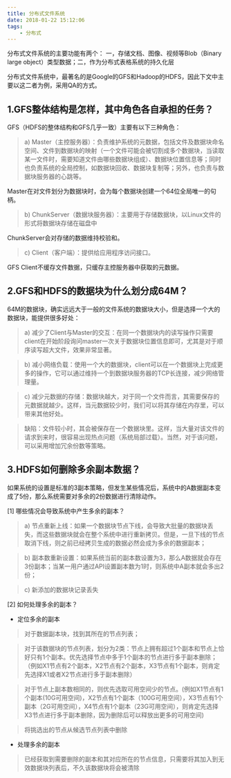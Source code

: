 ```yaml
---
title: 分布式文件系统
date: 2018-01-22 15:12:06
tags:
	- 分布式
---
```

分布式文件系统的主要功能有两个：
一，存储文档、图像、视频等Blob（Binary large object）类型数据；二，作为分布式表格系统的持久化层

分布式文件系统中，最著名的是Google的GFS和Hadoop的HDFS，因此下文中主要以这二者为例，采用QA的方式。<!--more-->

## 1.GFS整体结构是怎样，其中角色各自承担的任务？
GFS（HDFS的整体结构和GFS几乎一致）主要有以下三种角色：
>a) Master（主控服务器）：负责维护系统的元数据，包括文件及数据块命名空间、文件到数据块的映射（一个文件可能会被切割成多个数据块，当读取某一文件时，需要知道文件由哪些数据块组成）、数据块位置信息等；同时也负责系统的全局控制，如数据块回收、数据块复制等；另外，也负责与数据块服务器的心跳等。

Master在对文件划分为数据块时，会为每个数据块创建一个64位全局唯一的句柄。

>b) ChunkServer（数据块服务器）：主要用于存储数据块，以Linux文件的形式将数据块存储在磁盘中

ChunkServer会对存储的数据维持校验和。


>c) Client（客户端）：提供给应用程序访问接口。

GFS Client不缓存文件数据，只缓存主控服务器中获取的元数据。

## 2.GFS和HDFS的数据块为什么划分成64M？
64M的数据块，确实远远大于一般的文件系统的数据块大小，但是选择一个大的数据块，能提供很多好处：
>a) 减少了Client与Master的交互：在同一个数据块内的读写操作只需要client在开始阶段询问master一次关于数据块位置信息即可，尤其是对于顺序读写超大文件，效果非常显著。

>b) 减小网络负载：使用一个大的数据块，client可以在一个数据块上完成更多的操作，它可以通过维持一个到数据块服务器的TCP长连接，减少网络管理量。

>c) 减少元数据的存储：数据块越大，对于同一个文件而言，其需要保存的元数据就越少。这样，当元数据较少时，我们可以将其存储在内存里，可以带来其他好处。

>缺陷：文件较小时，其会被保存在一个数据块里。这样，当大量对该文件的请求到来时，很容易出现热点问题（系统局部过载）。当然，对于该问题，可以采用增加冗余份数等策略。

## 3.HDFS如何删除多余副本数据？
如果系统的设置是标准的3副本策略，但发生某些情况后，系统中的A数据副本变成了5份，那么系统需要对多余的2份数据进行清除动作。

[1] 哪些情况会导致系统中产生多余的副本？
>a) 节点重新上线：如果一个数据块节点下线，会导致大批量的数据块丢失，而这些数据块就会在整个系统中进行重新拷贝。但是，一旦下线的节点取消下线，则之前已经拷贝生成的数据必然会成为多余的数据副本；

>b) 副本数重新设置：如果系统当前的副本数设置为3，那么A数据就会存在3份副本；当某一用户通过API设置副本数为1时，则系统中A副本就会多出2份；

>c) 新添加的数据块记录丢失

[2] 如何处理多余的副本？

* 定位多余的副本

>对于数据副本块，找到其所在的节点列表；

>对于该数据块的节点列表，划分为2类：节点上拥有超过1个副本和节点上恰好只有1个副本。优先选择节点中多于1个副本的节点进行多于副本删除；（例如X1节点有2个副本，X2节点有2个副本，X3节点有1个副本，则肯定先选择X1或者X2节点进行多于副本删除）

>对于节点上副本数相同的，则优先选取可用空间少的节点。(例如X1节点有1个副本(10G可用空间)，X2节点有1个副本（100G可用空间），X3节点有1个副本（2G可用空间），X4节点有1个副本（23G可用空间），则肯定先选择X3节点进行多于副本删除，因为删除后可以释放出更多的可用空间)

>将挑选出的节点从候选节点列表中删除

* 处理多余的副本

>已经获取到需要删除的副本和其对应所在的节点信息，只需要将其加入到无效数据块列表后，不久该数据块将会被清除